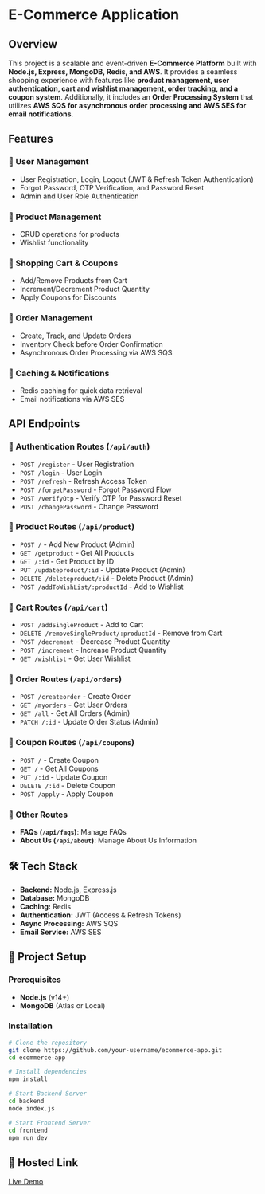 # E-Commerce Application

## Overview
This project is a scalable and event-driven **E-Commerce Platform** built with **Node.js, Express, MongoDB, Redis, and AWS**. It provides a seamless shopping experience with features like **product management, user authentication, cart and wishlist management, order tracking, and a coupon system**. Additionally, it includes an **Order Processing System** that utilizes **AWS SQS for asynchronous order processing and AWS SES for email notifications**.

## Features
### 🔹 User Management
- User Registration, Login, Logout (JWT & Refresh Token Authentication)
- Forgot Password, OTP Verification, and Password Reset
- Admin and User Role Authentication

### 🔹 Product Management
- CRUD operations for products
- Wishlist functionality

### 🔹 Shopping Cart & Coupons
- Add/Remove Products from Cart
- Increment/Decrement Product Quantity
- Apply Coupons for Discounts

### 🔹 Order Management
- Create, Track, and Update Orders
- Inventory Check before Order Confirmation
- Asynchronous Order Processing via AWS SQS

### 🔹 Caching & Notifications
- Redis caching for quick data retrieval
- Email notifications via AWS SES

## API Endpoints
### 🔹 Authentication Routes (`/api/auth`)
- `POST /register` - User Registration
- `POST /login` - User Login
- `POST /refresh` - Refresh Access Token
- `POST /forgetPassword` - Forgot Password Flow
- `POST /verifyOtp` - Verify OTP for Password Reset
- `POST /changePassword` - Change Password

### 🔹 Product Routes (`/api/product`)
- `POST /` - Add New Product (Admin)
- `GET /getproduct` - Get All Products
- `GET /:id` - Get Product by ID
- `PUT /updateproduct/:id` - Update Product (Admin)
- `DELETE /deleteproduct/:id` - Delete Product (Admin)
- `POST /addToWishList/:productId` - Add to Wishlist

### 🔹 Cart Routes (`/api/cart`)
- `POST /addSingleProduct` - Add to Cart
- `DELETE /removeSingleProduct/:productId` - Remove from Cart
- `POST /decrement` - Decrease Product Quantity
- `POST /increment` - Increase Product Quantity
- `GET /wishlist` - Get User Wishlist

### 🔹 Order Routes (`/api/orders`)
- `POST /createorder` - Create Order
- `GET /myorders` - Get User Orders
- `GET /all` - Get All Orders (Admin)
- `PATCH /:id` - Update Order Status (Admin)

### 🔹 Coupon Routes (`/api/coupons`)
- `POST /` - Create Coupon
- `GET /` - Get All Coupons
- `PUT /:id` - Update Coupon
- `DELETE /:id` - Delete Coupon
- `POST /apply` - Apply Coupon

### 🔹 Other Routes
- **FAQs (`/api/faqs`)**: Manage FAQs
- **About Us (`/api/about`)**: Manage About Us Information

## 🛠️ Tech Stack
- **Backend:** Node.js, Express.js
- **Database:** MongoDB
- **Caching:** Redis
- **Authentication:** JWT (Access & Refresh Tokens)
- **Async Processing:** AWS SQS
- **Email Service:** AWS SES

## 🔧 Project Setup
### Prerequisites
- **Node.js** (v14+)
- **MongoDB** (Atlas or Local)

### Installation
```sh
# Clone the repository
git clone https://github.com/your-username/ecommerce-app.git
cd ecommerce-app

# Install dependencies
npm install

# Start Backend Server
cd backend
node index.js

# Start Frontend Server
cd frontend
npm run dev
```

## 🔗 Hosted Link
[Live Demo](https://ecommerce-two-jade.vercel.app/)


